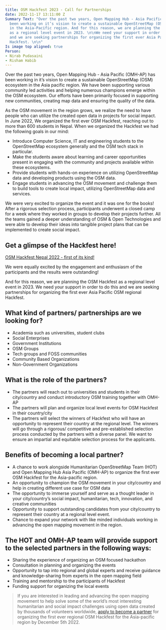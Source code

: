 ```yaml
---
title: OSM Hackfest 2023 - Call for Partnerships
date: 2022-11-17 13:11:00 Z
Summary Text: "Over the past two years, Open Mapping Hub - Asia Pacific (OMH-AP) has
  been working on it’s vision to create a sustainable OpenStreetMap (OSM) ecosystem
  in the Asia-Pacific region. And for this reason, we are planning the OSM Hackfest
  as a regional level event in 2023. \n\nWe need your support in order to do this
  and we are seeking partnerships for organizing the first ever Asia Pacific OSM regional
  Hackfest. \n\n"
Is image top aligned: true
Person:
- Nirab Pudasaini
- Risham Habib
---
```


Over the past two years, Open Mapping Hub - Asia Pacific (OMH-AP) has been working in it’s vision to create a sustainable OpenStreetMap (OSM) ecosystem in the Asia pacific region. We have been supporting various community led activities and helping numerous  champions emerge within the OSM ecosystem. Our efforts have been primarily focused in supporting new communities, creating map data and ensuring the quality of the data. 

As the OSM movement in the region grows, we realize the need to have people who can utilize the created open data in projects for social impact. In June 2022, We organized the first ever OSM Hackfest, reaching out to more than 600  students in Nepal. When we organized the Hackfest we had the following goals in our mind: 

* Introduce Computer Science, IT and engineering students to the OpenStreetMap ecosystem generally and the OSM tech stack in particular.
* Make the students aware about learning and career opportunities present in engaging with the community and projects available within these ecosystems.
* Provide students with hands-on experience on utilizing OpenStreetMap data and developing products using the OSM data.
* Engage students in advancing the OSM movement and challenge them to build tools to create local impact, utilizing OpenStreetMap data and services.

We were very excited to organize the event and it was one for the books! After a rigorous selection process, participants underwent a closed camp for a week where they worked in groups to develop their projects further. All the teams gained a deeper understanding of OSM & Open Technologies and were able to develop their ideas into tangible project plans that can be implemented to create social impact. 

## Get a glimpse of the Hackfest here!

[OSM Hackfest Nepal 2022 - first of its kind!](https://www.youtube.com/watch?v=EZuIqnnyoI4)

We were equally excited by the engagement and enthusiasm of the participants and the results were outstanding!

And for this reason, we are planning the OSM Hackfest as a  regional level event in 2023. We need your support in order to do this and we are seeking partnerships for organizing the first ever Asia Pacific OSM regional Hackfest. 

## What kind of partners/ partnerships are we looking for?
* Academia such as universities, student clubs
* Social Enterprises
* Government Institutions
* OSM Groups
* Tech groups and FOSS communities
* Community Based Organizations
* Non-Government Organizations

## What is the role of the partners?
* The partners will reach out to universities and students in their city/country and conduct introductory OSM training together with OMH-AP
* The partners will plan and organize local level events for OSM Hackfest in their country/city
* The partners will select the winners of Hackfest who will have an opportunity to represent their country at the regional level. The winners will go through a rigorous/ competitive and pre-established selection process conducted by the partners with a diverse panel. We want to ensure an impartial and equitable selection process for the applicants.

## Benefits of becoming a local partner?
* A chance to work alongside Humanitarian OpenStreetMap Team (HOT) and Open Mapping Hub Asia Pacific (OMH-AP) to organize the first ever OSM Hackfest for the Asia-pacific region.
* An opportunity to champion the OSM movement in your city/country and help in creating different use case for OSM data
* The opportunity to immerse yourself and serve as a thought leader in your city/country’s social impact, humanitarian, tech, innovation, and creative communities
* Opportunity to support outstanding candidates from your city/country to represent their country at a regional level event.
* Chance to expand your network with like minded individuals working in advancing the open mapping movement in the region. 

## The HOT and OMH-AP team will provide support to the selected partners in the following ways:

* Sharing the experience of organizing an OSM focused hackathon
* Consultation in planning and organizing the events
* Opportunity to tap into regional and global experts and receive guidance and knowledge-sharing from experts in the open mapping field 
* Training and mentorship to the participants of Hackfest 
* Funding support for organizing the local events

> If you are interested in leading and advancing the open mapping movement to help solve some of the world’s most interesting humanitarian and social impact challenges using open data created by thousands of volunteers worldwide, [apply to become a partner](https://docs.google.com/forms/d/1f1AzHrPbbrr23P2JOaVf2A5TWHilnu1uDFYNZ8kyWP0/edit) for organizing the first ever regional OSM Hackfest for the Asia-pacific region by December 5th 2022.

